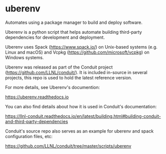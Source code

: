 # uberenv
Automates using a package manager to build and deploy software.

Uberenv is a python script that helps automate building
third-party dependencies for development and deployment. 

Uberenv uses Spack (https://www.spack.io/) on Unix-based systems (e.g. Linux and macOS)
and Vcpkg (https://github.com/microsoft/vcpkg) on Windows systems.

Uberenv was released as part of the Conduit project (https://github.com/LLNL/conduit/). 
It is included in-source in several projects, this repo is used to hold the latest reference version.

For more details, see Uberenv's documention:

https://uberenv.readthedocs.io

You can also find details about how it is used in Conduit's documentation:

https://llnl-conduit.readthedocs.io/en/latest/building.html#building-conduit-and-third-party-dependencies

Conduit's source repo also serves as an example for uberenv and spack configuration files, etc:

https://github.com/LLNL/conduit/tree/master/scripts/uberenv
